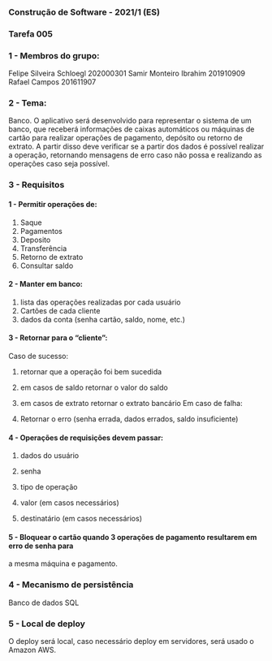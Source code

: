 ### Construção de Software - 2021/1 (ES)
### Tarefa 005
### 1 - Membros do grupo:
Felipe Silveira Schloegl 202000301
Samir Monteiro Ibrahim 201910909
Rafael Campos 201611907
### 2 - Tema:
Banco. O aplicativo será desenvolvido para representar o sistema de um banco, que
receberá informações de caixas automáticos ou máquinas de cartão para realizar
operações de pagamento, depósito ou retorno de extrato. A partir disso deve verificar se a
partir dos dados é possível realizar a operação, retornando mensagens de erro caso não
possa e realizando as operações caso seja possível.
### 3 - Requisitos
#### 1 - Permitir operações de:
1. Saque
2. Pagamentos
3. Deposito
4. Transferência
5. Retorno de extrato
6. Consultar saldo
#### 2 - Manter em banco:
1. lista das operações realizadas por cada usuário
2. Cartões de cada cliente
3. dados da conta (senha cartão, saldo, nome, etc.)
#### 3 - Retornar para o “cliente”:
Caso de sucesso:

1. retornar que a operação foi bem sucedida
2. em casos de saldo retornar o valor do saldo
3. em casos de extrato retornar o extrato bancário
Em caso de falha:

1. Retornar o erro (senha errada, dados errados, saldo insuficiente)
#### 4 - Operações de requisições devem passar:
1. dados do usuário

2. senha

3. tipo de operação

4. valor (em casos necessários)

5. destinatário (em casos necessários)

#### 5 - Bloquear o cartão quando 3 operações de pagamento resultarem em erro de senha para
a mesma máquina e pagamento.
### 4 - Mecanismo de persistência
Banco de dados SQL
### 5 - Local de deploy
O deploy será local, caso necessário deploy em servidores, será usado o Amazon AWS.